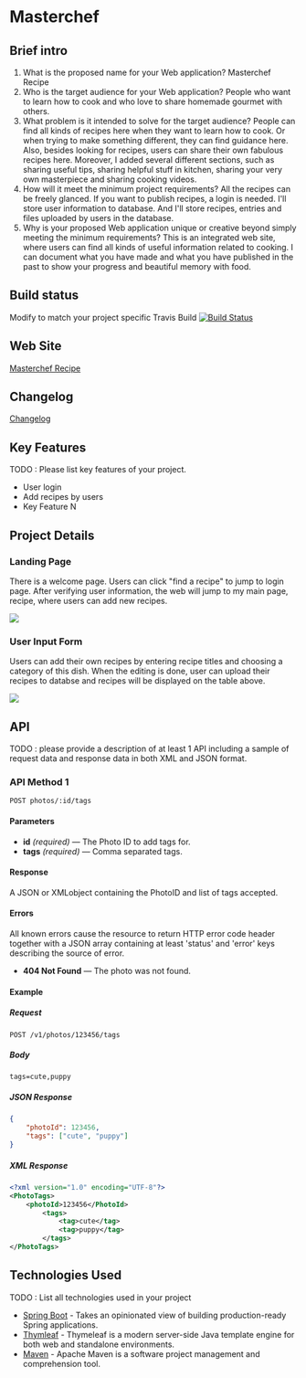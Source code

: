 # Masterchef

## Brief intro
1. What is the proposed name for your Web application?
Masterchef Recipe
2. Who is the target audience for your Web application?
People who want to learn how to cook and who love to share homemade gourmet with others. 
3. What problem is it intended to solve for the target audience?
People can find all kinds of recipes here when they want to learn how to cook. Or when trying to make something different, they can find guidance here. Also, besides looking for recipes, users can share their own fabulous recipes here. Moreover, I added several different sections, such as sharing useful tips, sharing helpful stuff in kitchen, sharing your very own masterpiece and sharing cooking videos. 
4. How will it meet the minimum project requirements?
All the recipes can be freely glanced. If you want to publish recipes, a login is needed. I'll store user information to database. And I'll store recipes, entries and files uploaded by users in the database. 
5. Why is your proposed Web application unique or creative beyond simply meeting the minimum requirements?
This is an integrated web site, where users can find all kinds of useful information related to cooking. I can document what you have made and what you have published in the past to show your progress and beautiful memory with food. 

## Build status

Modify to match your project specific Travis Build
[![Build Status](https://travis-ci.org/infsci2560sp17/full-stack-web.svg?branch=master)](https://travis-ci.org/infsci2560sp17/full-stack-web-XinyiShu)

## Web Site

[Masterchef Recipe](https://calm-atoll-55406.herokuapp.com/)

## Changelog

[Changelog](https://github.com/infsci2560sp17/full-stack-web-XinyiShu/blob/master/CHANGELOG.md)
## Key Features

TODO : Please list key features of your project.

* User login
* Add recipes by users
* Key Feature N

## Project Details

### Landing Page

There is a welcome page. Users can click "find a recipe" to jump to login page. After verifying user information, the web will jump to my main page, recipe, where users can add new recipes. 

<img src="https://github.com/infsci2560sp17/full-stack-web-XinyiShu/blob/master/src/main/resources/welcome.png">

### User Input Form

Users can add their own recipes by entering recipe titles and choosing a category of this dish. When the editing is done, user can upload their recipes to databse and recipes will be displayed on the table above. 

<img src="https://github.com/infsci2560sp17/full-stack-web-XinyiShu/blob/master/src/main/resources/inputform.png">

## API

TODO : please provide a description of at least 1 API including a sample of request data and response data in both XML and JSON format.

### API Method 1

    POST photos/:id/tags

#### Parameters

- **id** _(required)_ — The Photo ID to add tags for.
- **tags** _(required)_ — Comma separated tags.

#### Response

A JSON or XMLobject containing the PhotoID and list of tags accepted.

#### Errors

All known errors cause the resource to return HTTP error code header together with a JSON array containing at least 'status' and 'error' keys describing the source of error.

- **404 Not Found** — The photo was not found.

#### Example

##### Request

    POST /v1/photos/123456/tags

##### Body

    tags=cute,puppy


##### JSON Response

```json
{
    "photoId": 123456,
    "tags": ["cute", "puppy"]
}
```

##### XML Response

```xml
<?xml version="1.0" encoding="UTF-8"?>
<PhotoTags>
    <photoId>123456</PhotoId>
        <tags>
            <tag>cute</tag>
            <tag>puppy</tag>
        </tags>
</PhotoTags>
```

## Technologies Used

TODO : List all technologies used in your project

- [Spring Boot](https://projects.spring.io/spring-boot/) - Takes an opinionated view of building production-ready Spring applications.
- [Thymleaf](http://www.thymeleaf.org/) - Thymeleaf is a modern server-side Java template engine for both web and standalone environments.
- [Maven](https://maven.apache.org/) - Apache Maven is a software project management and comprehension tool.
